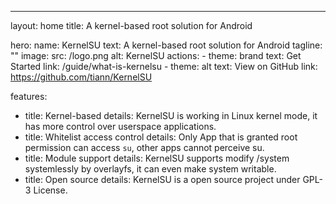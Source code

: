 ---
layout: home
title: A kernel-based root solution for Android

hero:
  name: KernelSU
  text: A kernel-based root solution for Android
  tagline: ""
  image:
    src: /logo.png
    alt: KernelSU
  actions:
    - theme: brand
      text: Get Started
      link: /guide/what-is-kernelsu
    - theme: alt
      text: View on GitHub
      link: https://github.com/tiann/KernelSU

features:
  - title: Kernel-based
    details: KernelSU is working in Linux kernel mode, it has more control over userspace applications.
  - title: Whitelist access control
    details: Only App that is granted root permission can access `su`, other apps cannot perceive su.
  - title: Module support
    details: KernelSU supports modify /system systemlessly by overlayfs, it can even make system writable.
  - title: Open source
    details: KernelSU is a open source project under GPL-3 License.

